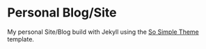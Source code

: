 # Personal Blog/Site




My personal Site/Blog build with Jekyll using the [So Simple Theme](https://github.com/lywgit/so-simple-theme) template.